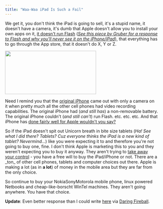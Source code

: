 ```yaml
---
title: "Waa-Waa iPad Is Such a Fail"
---
```

<p>We get it, you don't think the iPad is going to sell, it's a stupid name, it doesn't have a camera, it's dumb that Apple doesn't allow you to install your own apps on it, <a href="https://daringfireball.net/linked/2010/01/28/flash-ipad">it doesn't run Flash</a> (<em><a href="https://daringfireball.net/2010/01/apple_adobe_flash">See this piece by Gruber for a response to Flash and why you'll never see it on the iPhone/iPad</a></em>), that everything has to go through the App store, that it doesn't do X, Y or Z.</p>
<p><a href="https://twitter.com/reckless/statuses/8297727854"><img src="https://chrisenns.com/wp-content/uploads/2010/01/ipadjoketweet-300x143.png" alt="" title="ipadjoketweet" width="300" height="143" class="aligncenter size-medium wp-image-2063" /></a></p>
<p>Need I remind you that the <a href="https://en.wikipedia.org/wiki/List_of_iPhone_and_iPod_Touch_models">original iPhone</a> came out with only a camera on it when pretty much all the other cell phones had video recording capabilities.  The original iPhone had (<em>and still has</em>) a non-removable battery.  The original iPhone couldn't  (<em>and still can't</em>) run Flash.  etc. etc. etc.  And that iPhone has <a href="https://www.apple.com/pr/library/2010/01/25results.html">done fairly well for Apple wouldn't you say?</a></p>
<p>So if the iPad doesn't spit out Unicorn breath in bite size tablets (<em>Ha!  See what I did there?  Tablets?  Cuz everyone thinks the iPad is a new kind of tablet?  Nevermind...</em>) like you were expecting it to and therefore you're not going to buy one, fine.  I don't think Apple is marketing this to you and they weren't expecting you to buy it anyway.  They aren't trying to <a href="https://lifehacker.com/5458690/the-problem-with-the-apple-ipad">take away your control</a> - you have a free will to buy the iPad/iPhone or not.  There are a _ton_ of other cell phones, tablets and computer choices out there.  Apple is making a lot (as in <strong>a lot</strong>) of money in the mobile area but they are far from the only choice.</p>
<p>So continue to buy your NokiaSonyMotorola mobile phone, linux powered Netbooks and cheap-like-borscht WinTel machines.  They aren't going anywhere.  You have that choice.</p>
<p><strong>Update</strong>:  Even better response than I could write <a href="https://cruftbox.com/blog/archives/001592.html#001592">here</a> via <a href="https://daringfireball.net/linked/2010/01/28/cruftbox">Daring Fireball</a>.</p>
